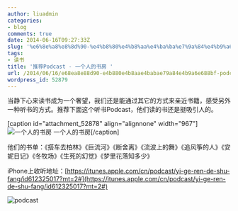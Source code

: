 ```yaml
---
author: liuadmin
categories:
- blog
comments: true
date: 2014-06-16T09:27:33Z
slug: '%e6%8e%a8%e8%8d%90-%e4%b8%80%e4%b8%aa%e4%ba%ba%e7%9a%84%e4%b9%a6%e6%88%bf-podcast'
tags:
- 读书
title: '推荐Podcast - 一个人的书房 '
url: /2014/06/16/e68ea8e88d90-e4b880e4b8aae4babae79a84e4b9a6e688bf-podcast/
wordpress_id: 52879
---
```


当静下心来读书成为一个奢望，我们还是能通过其它的方式来亲近书籍，感受另外一种听书的方式。推荐下面这个听书Podcast，他们读的书还是挺吸引人的。

[caption id="attachment_52878" align="alignnone" width="967"]![一个人的书房](http://7bv9gn.com1.z0.glb.clouddn.com/wp-content/uploads/2014/06/Snip20140616_7.png) 一个人的书房[/caption]

他们的书单：《搭车去柏林》《巨流河》《断舍离》《流波上的舞》《追风筝的人》《安妮日记》《冬牧场》《生死的幻觉》《梦里花落知多少》

<!--more-->

iPhone上收听地址：[https://itunes.apple.com/cn/podcast/yi-ge-ren-de-shu-fang/id612325017?mt=2#](https://itunes.apple.com/cn/podcast/yi-ge-ren-de-shu-fang/id612325017?mt=2#)

![podcast](http://7bv9gn.com1.z0.glb.clouddn.com/wp-content/uploads/2014/06/podcast-576x1024.png)


